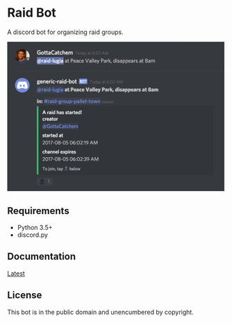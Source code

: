 # Raid Bot

A discord bot for organizing raid groups.

<img src="docs/images/raid_start.png" alt="" width="500px"/>

## Requirements

- Python 3.5+
- discord.py

## Documentation

[](http://discord-raid-coordinator.readthedocs.io/en/latest/?badge=latest)

[Latest](http://discord-raid-coordinator.readthedocs.io/en/latest/)

## License

This bot is in the public domain and unencumbered by copyright.
